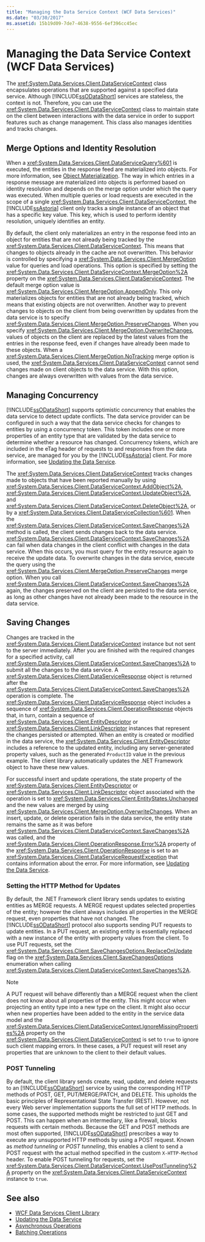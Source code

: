 ```yaml
---
title: "Managing the Data Service Context (WCF Data Services)"
ms.date: "03/30/2017"
ms.assetid: 15b19d09-7de7-4638-9556-6ef396cc45ec
---
```

# Managing the Data Service Context (WCF Data Services)
The <xref:System.Data.Services.Client.DataServiceContext> class encapsulates operations that are supported against a specified data service. Although [!INCLUDE[ssODataShort](../../../../includes/ssodatashort-md.md)] services are stateless, the context is not. Therefore, you can use the <xref:System.Data.Services.Client.DataServiceContext> class to maintain state on the client between interactions with the data service in order to support features such as change management. This class also manages identities and tracks changes.  
  
## Merge Options and Identity Resolution  
 When a <xref:System.Data.Services.Client.DataServiceQuery%601> is executed, the entities in the response feed are materialized into objects. For more information, see [Object Materialization](object-materialization-wcf-data-services.md). The way in which entries in a response message are materialized into objects is performed based on identity resolution and depends on the merge option under which the query was executed. When multiple queries or load requests are executed in the scope of a single <xref:System.Data.Services.Client.DataServiceContext>, the [!INCLUDE[ssAstoria](../../../../includes/ssastoria-md.md)] client only tracks a single instance of an object that has a specific key value. This key, which is used to perform identity resolution, uniquely identifies an entity.  
  
 By default, the client only materializes an entry in the response feed into an object for entities that are not already being tracked by the <xref:System.Data.Services.Client.DataServiceContext>. This means that changes to objects already in the cache are not overwritten. This behavior is controlled by specifying a <xref:System.Data.Services.Client.MergeOption> value for queries and load operations. This option is specified by setting the <xref:System.Data.Services.Client.DataServiceContext.MergeOption%2A> property on the <xref:System.Data.Services.Client.DataServiceContext>. The default merge option value is <xref:System.Data.Services.Client.MergeOption.AppendOnly>. This only materializes objects for entities that are not already being tracked, which means that existing objects are not overwritten. Another way to prevent changes to objects on the client from being overwritten by updates from the data service is to specify <xref:System.Data.Services.Client.MergeOption.PreserveChanges>. When you specify <xref:System.Data.Services.Client.MergeOption.OverwriteChanges>, values of objects on the client are replaced by the latest values from the entries in the response feed, even if changes have already been made to these objects. When a <xref:System.Data.Services.Client.MergeOption.NoTracking> merge option is used, the <xref:System.Data.Services.Client.DataServiceContext> cannot send changes made on client objects to the data service. With this option, changes are always overwritten with values from the data service.  
  
## Managing Concurrency  
 [!INCLUDE[ssODataShort](../../../../includes/ssodatashort-md.md)] supports optimistic concurrency that enables the data service to detect update conflicts. The data service provider can be configured in such a way that the data service checks for changes to entities by using a concurrency token. This token includes one or more properties of an entity type that are validated by the data service to determine whether a resource has changed. Concurrency tokens, which are included in the eTag header of requests to and responses from the data service, are managed for you by the [!INCLUDE[ssAstoria](../../../../includes/ssastoria-md.md)] client. For more information, see [Updating the Data Service](updating-the-data-service-wcf-data-services.md).  
  
 The <xref:System.Data.Services.Client.DataServiceContext> tracks changes made to objects that have been reported manually by using <xref:System.Data.Services.Client.DataServiceContext.AddObject%2A>, <xref:System.Data.Services.Client.DataServiceContext.UpdateObject%2A>, and <xref:System.Data.Services.Client.DataServiceContext.DeleteObject%2A>, or by a <xref:System.Data.Services.Client.DataServiceCollection%601>. When the <xref:System.Data.Services.Client.DataServiceContext.SaveChanges%2A> method is called, the client sends changes back to the data service. <xref:System.Data.Services.Client.DataServiceContext.SaveChanges%2A> can fail when data changes in the client conflict with changes in the data service. When this occurs, you must query for the entity resource again to receive the update data. To overwrite changes in the data service, execute the query using the <xref:System.Data.Services.Client.MergeOption.PreserveChanges> merge option. When you call <xref:System.Data.Services.Client.DataServiceContext.SaveChanges%2A> again, the changes preserved on the client are persisted to the data service, as long as other changes have not already been made to the resource in the data service.  
  
## Saving Changes  
 Changes are tracked in the <xref:System.Data.Services.Client.DataServiceContext> instance but not sent to the server immediately. After you are finished with the required changes for a specified activity, call <xref:System.Data.Services.Client.DataServiceContext.SaveChanges%2A> to submit all the changes to the data service. A <xref:System.Data.Services.Client.DataServiceResponse> object is returned after the <xref:System.Data.Services.Client.DataServiceContext.SaveChanges%2A> operation is complete. The <xref:System.Data.Services.Client.DataServiceResponse> object includes a sequence of <xref:System.Data.Services.Client.OperationResponse> objects that, in turn, contain a sequence of <xref:System.Data.Services.Client.EntityDescriptor> or <xref:System.Data.Services.Client.LinkDescriptor> instances that represent the changes persisted or attempted. When an entity is created or modified in the data service, the <xref:System.Data.Services.Client.EntityDescriptor> includes a reference to the updated entity, including any server-generated property values, such as the generated `ProductID` value in the previous example. The client library automatically updates the .NET Framework object to have these new values.  
  
 For successful insert and update operations, the state property of the <xref:System.Data.Services.Client.EntityDescriptor> or <xref:System.Data.Services.Client.LinkDescriptor> object associated with the operation is set to <xref:System.Data.Services.Client.EntityStates.Unchanged> and the new values are merged by using <xref:System.Data.Services.Client.MergeOption.OverwriteChanges>. When an insert, update, or delete operation fails in the data service, the entity state remains the same as it was before <xref:System.Data.Services.Client.DataServiceContext.SaveChanges%2A> was called, and the <xref:System.Data.Services.Client.OperationResponse.Error%2A> property of the <xref:System.Data.Services.Client.OperationResponse> is set to an <xref:System.Data.Services.Client.DataServiceRequestException> that contains information about the error. For more information, see [Updating the Data Service](updating-the-data-service-wcf-data-services.md).  
  
### Setting the HTTP Method for Updates  
 By default, the .NET Framework client library sends updates to existing entities as MERGE requests. A MERGE request updates selected properties of the entity; however the client always includes all properties in the MERGE request, even properties that have not changed. The [!INCLUDE[ssODataShort](../../../../includes/ssodatashort-md.md)] protocol also supports sending PUT requests to update entities. In a PUT request, an existing entity is essentially replaced with a new instance of the entity with property values from the client. To use PUT requests, set the <xref:System.Data.Services.Client.SaveChangesOptions.ReplaceOnUpdate> flag on the <xref:System.Data.Services.Client.SaveChangesOptions> enumeration when calling <xref:System.Data.Services.Client.DataServiceContext.SaveChanges%2A>.  
  
> [!NOTE]
> A PUT request will behave differently than a MERGE request when the client does not know about all properties of the entity. This might occur when projecting an entity type into a new type on the client. It might also occur when new properties have been added to the entity in the service data model and the <xref:System.Data.Services.Client.DataServiceContext.IgnoreMissingProperties%2A> property on the <xref:System.Data.Services.Client.DataServiceContext> is set to `true` to ignore such client mapping errors. In these cases, a PUT request will reset any properties that are unknown to the client to their default values.  
  
### POST Tunneling  
 By default, the client library sends create, read, update, and delete requests to an [!INCLUDE[ssODataShort](../../../../includes/ssodatashort-md.md)] service by using the corresponding HTTP methods of POST, GET, PUT/MERGE/PATCH, and DELETE. This upholds the basic principles of Representational State Transfer (REST). However, not every Web server implementation supports the full set of HTTP methods. In some cases, the supported methods might be restricted to just GET and POST. This can happen when an intermediary, like a firewall, blocks requests with certain methods. Because the GET and POST methods are most often supported, [!INCLUDE[ssODataShort](../../../../includes/ssodatashort-md.md)] prescribes a way to execute any unsupported HTTP methods by using a POST request. Known as *method tunneling* or *POST tunneling*, this enables a client to send a POST request with the actual method specified in the custom `X-HTTP-Method` header. To enable POST tunneling for requests, set the <xref:System.Data.Services.Client.DataServiceContext.UsePostTunneling%2A> property on the <xref:System.Data.Services.Client.DataServiceContext> instance to `true`.  
  
## See also

- [WCF Data Services Client Library](wcf-data-services-client-library.md)
- [Updating the Data Service](updating-the-data-service-wcf-data-services.md)
- [Asynchronous Operations](asynchronous-operations-wcf-data-services.md)
- [Batching Operations](batching-operations-wcf-data-services.md)
